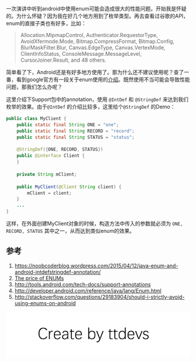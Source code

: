 一次演讲中听到android中使用enum可能会造成很大的性能问题。开始我是怀疑的。为什么怀疑？因为我在好几个地方用到了枚举类型。再去查看过谷歌的API，enum的直接子类也有好多，比如：

>Allocation.MipmapControl, 
Authenticator.RequestorType, 
AvoidXfermode.Mode, 
Bitmap.CompressFormat, 
Bitmap.Config, BlurMaskFilter.Blur,
Canvas.EdgeType, 
Canvas.VertexMode, 
ClientInfoStatus, 
ConsoleMessage.MessageLevel, 
CursorJoiner.Result, 
and 48 others.

简单看了下，Android还是有好多地方使用了。那为什么还不建议使用呢？查了一番，看到google官方有一段关于enum使用的[介绍](1)。既然使用不当可能会导致性能问题，那我们怎么办呢？

这里介绍下Support包中的annotation，使用 `@IntDef` 和 `@StringDef` 来达到我们枚举的效果。由于`@IntDef` 的介绍比较多，这里给个`@StringDef` 的Demo：

``` java
public class MyClient {
    public static final String ONE = "one";
    public static final String RECORD = "record";
    public static final String STATUS = "status";

    @StringDef({ONE, RECORD, STATUS})
    public @interface Client {
    }

    private String mClient;

    public MyClient(@Client String client) {
        mClient = client;
    }
    ...
}
```

这样，在外面创建MyClient对象的时候，构造方法中传入的参数就必须为 `ONE, RECORD, STATUS` 其中之一，从而达到类似enum的效果。


参考
------
1. https://noobcoderblog.wordpress.com/2015/04/12/java-enum-and-android-intdefstringdef-annotation/
2. [The price of ENUMs](https://www.youtube.com/watch?v=Hzs6OBcvNQE)
3. http://tools.android.com/tech-docs/support-annotations
4. http://developer.android.com/reference/java/lang/Enum.html
5. http://stackoverflow.com/questions/29183904/should-i-strictly-avoid-using-enums-on-android

![Create by ttdevs](https://raw.githubusercontent.com/ttdevs/ttdevs.github.io/common/images/logo.png)

